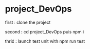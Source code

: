 # project_DevOps

first : clone the project

second : cd project_DevOps puis npm i

thrid : launch test unit with npm run test 
